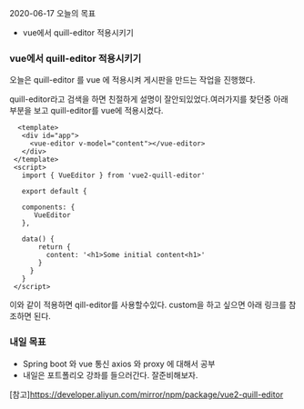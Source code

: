 2020-06-17 오늘의 목표
- vue에서 quill-editor 적용시키기

### vue에서 quill-editor 적용시키기
오늘은 quill-editor 를 vue 에 적용시켜 게시판을 만드는 작업을 진행했다.

quill-editor라고 검색을 하면 친절하게 설명이 잘안되있었다.여러가지를 찾던중 아래 부분을 보고 quill-editor를 vue에 적용시켰다.

```
  <template>
   <div id="app">
     <vue-editor v-model="content"></vue-editor>
   </div>
 </template>
 <script>
   import { VueEditor } from 'vue2-quill-editor'

   export default {

   components: {
      VueEditor
   },

   data() {
       return {
         content: '<h1>Some initial content<h1>'  
       }
     }
   }
 </script>
```
이와 같이 적용하면 qill-editor를 사용할수있다. custom을 하고 싶으면 아래 링크를 참조하면 된다.

### 내일 목표
- Spring boot 와 vue 통신 axios 와 proxy 에 대해서 공부
- 내일은 포트폴리오 강좌를 들으러간다. 잘준비해보자. 

[참고]https://developer.aliyun.com/mirror/npm/package/vue2-quill-editor


